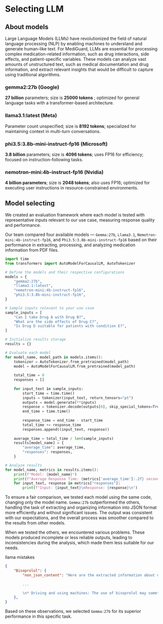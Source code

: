 # Selecting LLM

## About models

Large Language Models (LLMs) have revolutionized the field of natural language processing (NLP) by enabling machines to understand and generate human-like text. For MediGuard, LLMs are essential for processing complex medication-related information, such as drug interactions, side effects, and patient-specific variables. These models can analyze vast amounts of unstructured text, such as medical documentation and drug information, and extract relevant insights that would be difficult to capture using traditional algorithms.

### gemma2:27b (Google)
**27 billion** parameters; size is **25000 tokens** ; optimized for general language tasks with a transformer-based architecture.

### llama3.1:latest (Meta)
Parameter count unspecified; size is **8192 tokens**; specialized for maintaining context in multi-turn conversations.

### phi3.5:3.8b-mini-instruct-fp16 (Microsoft)
**3.8 billion** parameters; size is **4096 tokens**; uses FP16 for efficiency; focused on instruction-following tasks.

### nemotron-mini:4b-instruct-fp16 (Nvidia)
**4 billion parameters**; size is **2048 tokens**; also uses FP16; optimized for executing user instructions in resource-constrained environments.


## Model selecting


We created an evaluation framework where each model is tested with representative inputs relevant to our use case, measuring response quality and performance. 


Our team compared four available models — `Gemma:27b`, `Llama3.1`, `Nemotron-mini:4b-instruct-fp16`, and `Phi3.5:3.8b-mini-instruct-fp16` based on their performance in extracting, processing, and analyzing medication information from PDF files.


```python
import time
from transformers import AutoModelForCausalLM, AutoTokenizer

# Define the models and their respective configurations
models = {
    "gemma2:27b",
    "llama3.1:latest",
    "nemotron-mini:4b-instruct-fp16", 
    "phi3.5:3.8b-mini-instruct-fp16",
}

# Sample inputs relevant to your use case
sample_inputs = [
    "Can I take Drug A with Drug B?",
    "What are the side effects of Drug C?",
    "Is Drug D suitable for patients with condition E?",
]

# Initialize results storage
results = {}

# Evaluate each model
for model_name, model_path in models.items():
    tokenizer = AutoTokenizer.from_pretrained(model_path)
    model = AutoModelForCausalLM.from_pretrained(model_path)
    
    total_time = 0
    responses = []
    
    for input_text in sample_inputs:
        start_time = time.time()
        inputs = tokenizer(input_text, return_tensors="pt")
        outputs = model.generate(**inputs)
        response = tokenizer.decode(outputs[0], skip_special_tokens=True)
        end_time = time.time()
        
        response_time = end_time - start_time
        total_time += response_time
        responses.append((input_text, response))
    
    average_time = total_time / len(sample_inputs)
    results[model_name] = {
        "average_time": average_time,
        "responses": responses,
    }

# Analyze results
for model_name, metrics in results.items():
    print(f"Model: {model_name}")
    print(f"Average Response Time: {metrics['average_time']:.2f} seconds")
    for input_text, response in metrics["responses"]:
        print(f"Input: {input_text}\nResponse: {response}\n")
```


To ensure a fair comparison, we tested each model using the same code, changing only the model name. `Gemma:27b` outperformed the others, handling the task of extracting and organizing information into JSON format more efficiently and without significant issues. The output was consistent with our expectations, and the overall process was smoother compared to the results from other models.

When we tested the others, we encountered various problems. These models produced incomplete or less reliable outputs, leading to inconsistencies during the analysis, which made them less suitable for our needs.

llama mistakes
```json
{
    "Bisoprolol": {
        "non_json_content": "Here are the extracted information about drug interactions, effects of the medicine at different doses, effects on different age groups (children, adults, elderly), warnings or special considerations for people with allergies, potential adverse effects or warnings:\n\n**Drug Interactions:**\n\n* Medicines for controlling blood pressure or heart problems (e.g. amiodarone, amlodipine, clonidine)\n* Medicines for depression (e.g. imipramine, amitriptyline, moclobemide)\n* Medicines to treat mental illness (e.g. 
        
        ...

        \n* Driving and using machines: The use of bisoprolol may sometimes result in dizziness or fatigue. If you suffer from these side effects, do not operate vehicles and/or machines."
    },
}

```

Based on these observations, we selected 
`Gemma:27b` for its superior performance in this specific task.
